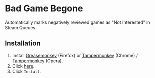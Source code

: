 # Bad Game Begone
Automatically marks negatively reviewed games as "Not Interested" in Steam Queues.

## Installation
1. Install [Greasemonkey](https://addons.mozilla.org/en-us/firefox/addon/greasemonkey/) (Firefox) or [Tampermonkey](https://chrome.google.com/webstore/detail/tampermonkey/dhdgffkkebhmkfjojejmpbldmpobfkfo) (Chrome) / [Tampermonkey](https://addons.opera.com/en/extensions/details/tampermonkey-beta/) (Opera).
2. Click [here](https://raw.githubusercontent.com/WadeMason/bad-game-begone/master/badGameBegone.user.js).
3. Click `Install`.

